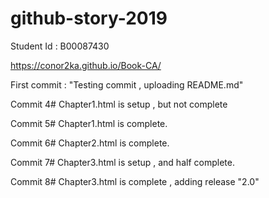 # github-story-2019

Student Id : B00087430

https://conor2ka.github.io/Book-CA/


First commit : "Testing commit , uploading README.md"

Commit 4# Chapter1.html is setup , but not complete

Commit 5# Chapter1.html is complete.

Commit 6# Chapter2.html is complete.

Commit 7# Chapter3.html is setup , and half complete.

Commit 8# Chapter3.html is complete , adding release "2.0"

